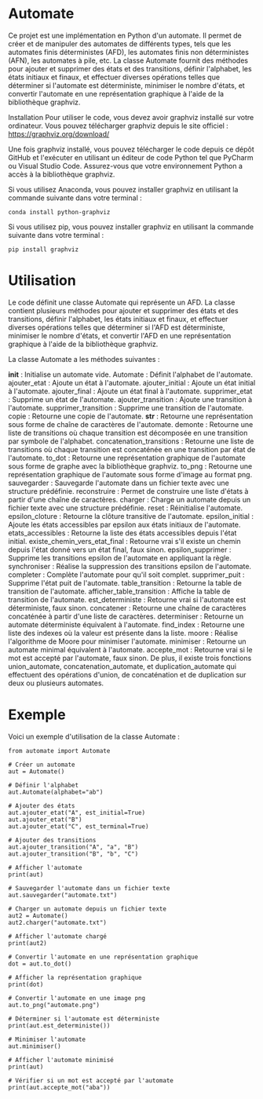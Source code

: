 # Automate
Ce projet est une implémentation en Python d'un automate. Il permet de créer et de manipuler des automates de différents types, tels que les automates finis déterministes (AFD), les automates finis non déterministes (AFN), les automates à pile, etc. La classe Automate fournit des méthodes pour ajouter et supprimer des états et des transitions, définir l'alphabet, les états initiaux et finaux, et effectuer diverses opérations telles que déterminer si l'automate est déterministe, minimiser le nombre d'états, et convertir l'automate en une représentation graphique à l'aide de la bibliothèque graphviz.

Installation
Pour utiliser le code, vous devez avoir graphviz installé sur votre ordinateur. Vous pouvez télécharger graphviz depuis le site officiel : https://graphviz.org/download/

Une fois graphviz installé, vous pouvez télécharger le code depuis ce dépôt GitHub et l'exécuter en utilisant un éditeur de code Python tel que PyCharm ou Visual Studio Code. Assurez-vous que votre environnement Python a accès à la bibliothèque graphviz.

Si vous utilisez Anaconda, vous pouvez installer graphviz en utilisant la commande suivante dans votre terminal :

```
conda install python-graphviz
```

Si vous utilisez pip, vous pouvez installer graphviz en utilisant la commande suivante dans votre terminal :

```
pip install graphviz
```

# Utilisation
Le code définit une classe Automate qui représente un AFD. La classe contient plusieurs méthodes pour ajouter et supprimer des états et des transitions, définir l'alphabet, les états initiaux et finaux, et effectuer diverses opérations telles que déterminer si l'AFD est déterministe, minimiser le nombre d'états, et convertir l'AFD en une représentation graphique à l'aide de la bibliothèque graphviz.

La classe Automate a les méthodes suivantes :

__init__ : Initialise un automate vide.
Automate : Définit l'alphabet de l'automate.
ajouter_etat : Ajoute un état à l'automate.
ajouter_initial : Ajoute un état initial à l'automate.
ajouter_final : Ajoute un état final à l'automate.
supprimer_etat : Supprime un état de l'automate.
ajouter_transition : Ajoute une transition à l'automate.
supprimer_transition : Supprime une transition de l'automate.
copie : Retourne une copie de l'automate.
__str__ : Retourne une représentation sous forme de chaîne de caractères de l'automate.
demonte : Retourne une liste de transitions où chaque transition est décomposée en une transition par symbole de l'alphabet.
concatenation_transitions : Retourne une liste de transitions où chaque transition est concaténée en une transition par état de l'automate.
to_dot : Retourne une représentation graphique de l'automate sous forme de graphe avec la bibliothèque graphviz.
to_png : Retourne une représentation graphique de l'automate sous forme d'image au format png.
sauvegarder : Sauvegarde l'automate dans un fichier texte avec une structure prédéfinie.
reconstruire : Permet de construire une liste d'états à partir d'une chaîne de caractères.
charger : Charge un automate depuis un fichier texte avec une structure prédéfinie.
reset : Réinitialise l'automate.
epsilon_cloture : Retourne la clôture transitive de l'automate.
epsilon_initial : Ajoute les états accessibles par epsilon aux états initiaux de l'automate.
etats_accessibles : Retourne la liste des états accessibles depuis l'état initial.
existe_chemin_vers_etat_final : Retourne vrai s'il existe un chemin depuis l'état donné vers un état final, faux sinon.
epsilon_supprimer : Supprime les transitions epsilon de l'automate en appliquant la règle.
synchroniser : Réalise la suppression des transitions epsilon de l'automate.
completer : Complète l'automate pour qu'il soit complet.
supprimer_puit : Supprime l'état puit de l'automate.
table_transition : Retourne la table de transition de l'automate.
afficher_table_transition : Affiche la table de transition de l'automate.
est_deterministe : Retourne vrai si l'automate est déterministe, faux sinon.
concatener : Retourne une chaîne de caractères concaténée à partir d'une liste de caractères.
determiniser : Retourne un automate déterministe équivalent à l'automate.
find_index : Retourne une liste des indexes où la valeur est présente dans la liste.
moore : Réalise l'algorithme de Moore pour minimiser l'automate.
minimiser : Retourne un automate minimal équivalent à l'automate.
accepte_mot : Retourne vrai si le mot est accepté par l'automate, faux sinon.
De plus, il existe trois fonctions union_automate, concatenation_automate, et duplication_automate qui effectuent des opérations d'union, de concaténation et de duplication sur deux ou plusieurs automates.

# Exemple
Voici un exemple d'utilisation de la classe Automate :

```
from automate import Automate

# Créer un automate
aut = Automate()

# Définir l'alphabet
aut.Automate(alphabet="ab")

# Ajouter des états
aut.ajouter_etat("A", est_initial=True)
aut.ajouter_etat("B")
aut.ajouter_etat("C", est_terminal=True)

# Ajouter des transitions
aut.ajouter_transition("A", "a", "B")
aut.ajouter_transition("B", "b", "C")

# Afficher l'automate
print(aut)

# Sauvegarder l'automate dans un fichier texte
aut.sauvegarder("automate.txt")

# Charger un automate depuis un fichier texte
aut2 = Automate()
aut2.charger("automate.txt")

# Afficher l'automate chargé
print(aut2)

# Convertir l'automate en une représentation graphique
dot = aut.to_dot()

# Afficher la représentation graphique
print(dot)

# Convertir l'automate en une image png
aut.to_png("automate.png")

# Déterminer si l'automate est déterministe
print(aut.est_deterministe())

# Minimiser l'automate
aut.minimiser()

# Afficher l'automate minimisé
print(aut)

# Vérifier si un mot est accepté par l'automate
print(aut.accepte_mot("aba"))
```
